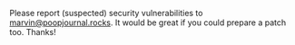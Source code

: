 Please report (suspected) security vulnerabilities to marvin@poopjournal.rocks. It would be great if you could prepare a patch too. Thanks!
